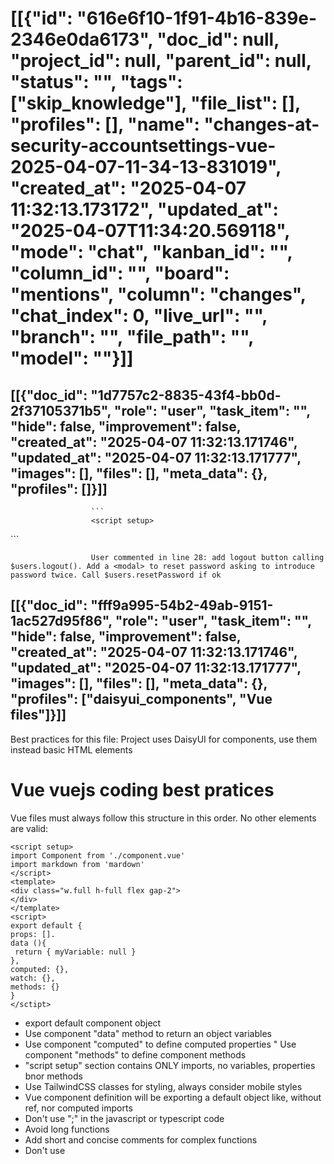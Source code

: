 # [[{"id": "616e6f10-1f91-4b16-839e-2346e0da6173", "doc_id": null, "project_id": null, "parent_id": null, "status": "", "tags": ["skip_knowledge"], "file_list": [], "profiles": [], "name": "changes-at-security-accountsettings-vue-2025-04-07-11-34-13-831019", "created_at": "2025-04-07 11:32:13.173172", "updated_at": "2025-04-07T11:34:20.569118", "mode": "chat", "kanban_id": "", "column_id": "", "board": "mentions", "column": "changes", "chat_index": 0, "live_url": "", "branch": "", "file_path": "", "model": ""}]]
## [[{"doc_id": "1d7757c2-8835-43f4-bb0d-2f37105371b5", "role": "user", "task_item": "", "hide": false, "improvement": false, "created_at": "2025-04-07 11:32:13.171746", "updated_at": "2025-04-07 11:32:13.171777", "images": [], "files": [], "meta_data": {}, "profiles": []}]]

                      ```
                      <script setup>
</script>
<template>
  <div class="flex flex-col items-center p-4 gap-4">
    <div class="avatar">
      <div class="w-24 ring rounded-full">
        <img :src="user.avatar" />
      </div>
    </div>
    <div class="flex flex-col gap-2 w-full">
      <div class="text-3xl flex gap-2 items-center"> 
        {{ user.username }}
        <div class="badge badge-primary">{{ user.role }}</div>
      </div>
      <div class="text-xs">{{ user.token }}</div>
      <div class="form-control">
        <span class="font-semibold">Avatar</span>
        <input type="text" v-model="user.avatar" class="input input-bordered w-full" placeholder="Enter avatar URL" />
      </div>
      
      <div class="form-control">
        <span class="font-semibold">Email</span>
        <input type="email" v-model="user.email" class="input input-bordered w-full" placeholder="Enter your email" />
      </div>
      
      <div class="flex justify-between items-center">
        <button type="reset" class="btn btn-outline">Reset Password</button>
        <button type="submit" class="btn btn-primary">Update</button>
        @codx-ok, please-wait...: add logout button calling $users.logout(). Add a <modal> to reset password asking to introduce password twice. Call $users.resetPassword if ok
      </div>
    </div>
  </div>
</template>
<script>
export default {
  computed: {
    user() {
      return this.$user
    }
  }
};
</script>
                      ```
                      
                      User commented in line 28: add logout button calling $users.logout(). Add a <modal> to reset password asking to introduce password twice. Call $users.resetPassword if ok
                      
## [[{"doc_id": "fff9a995-54b2-49ab-9151-1ac527d95f86", "role": "user", "task_item": "", "hide": false, "improvement": false, "created_at": "2025-04-07 11:32:13.171746", "updated_at": "2025-04-07 11:32:13.171777", "images": [], "files": [], "meta_data": {}, "profiles": ["daisyui_components", "Vue files"]}]]
Best practices for this file:
                  Project uses DaisyUI for components, use them instead basic HTML elements
# Vue vuejs coding best pratices
Vue files must always follow this structure in this order.
No other elements are valid:
```example vue file
<script setup>
import Component from './component.vue'
import markdown from 'mardown'
</script>
<template>
<div class="w.full h-full flex gap-2">
</div>
</template>
<script>
export default {
props: [].
data (){
 return { myVariable: null }
},
computed: {},
watch: {},
methods: {}
}
</sctipt>
```
* export default component object
* Use component "data" method to return an object variables
* Use component "computed" to define computed properties
" Use component "methods" to define component methods 
* "script setup" section contains ONLY imports, no variables, properties bnor methods
* Use TailwindCSS classes for styling, always consider mobile styles
* Vue component definition will be exporting a default object like, without ref, nor computed imports
* Don't use ";" in the javascript or typescript code
* Avoid long functions
* Add short and concise comments for complex functions
* Don't use <style> elements, use TailWindCSS classes
                  
## [[{"doc_id": "cd027212-db0b-405b-8fd2-b2404f9a5d38", "role": "user", "task_item": "", "hide": false, "improvement": false, "created_at": "2025-04-07 11:32:13.171746", "updated_at": "2025-04-07 11:32:13.171777", "images": [], "files": [], "meta_data": {}, "profiles": []}]]

              Rewrite full file content replacing codx instructions with the minimum changes as possible.
              Return only the file content without any further decoration or comments.
              Do not surround response with '```' marks, just content:
              <script setup>
</script>
<template>
  <div class="flex flex-col items-center p-4 gap-4">
    <div class="avatar">
      <div class="w-24 ring rounded-full">
        <img :src="user.avatar" />
      </div>
    </div>
    <div class="flex flex-col gap-2 w-full">
      <div class="text-3xl flex gap-2 items-center"> 
        {{ user.username }}
        <div class="badge badge-primary">{{ user.role }}</div>
      </div>
      <div class="text-xs">{{ user.token }}</div>
      <div class="form-control">
        <span class="font-semibold">Avatar</span>
        <input type="text" v-model="user.avatar" class="input input-bordered w-full" placeholder="Enter avatar URL" />
      </div>
      
      <div class="form-control">
        <span class="font-semibold">Email</span>
        <input type="email" v-model="user.email" class="input input-bordered w-full" placeholder="Enter your email" />
      </div>
      
      <div class="flex justify-between items-center">
        <button type="reset" class="btn btn-outline">Reset Password</button>
        <button type="submit" class="btn btn-primary">Update</button>
        @codx-ok, please-wait...: add logout button calling $users.logout(). Add a <modal> to reset password asking to introduce password twice. Call $users.resetPassword if ok
      </div>
    </div>
  </div>
</template>
<script>
export default {
  computed: {
    user() {
      return this.$user
    }
  }
};
</script>
              
## [[{"doc_id": "5d29a765-7e7a-4bac-847d-ff0b2440e22f", "role": "assistant", "task_item": "", "hide": false, "improvement": false, "created_at": "2025-04-07 11:32:13.171746", "updated_at": "2025-04-07 11:32:13.171777", "images": [], "files": [], "meta_data": {"time_taken": 6.737622261047363, "first_chunk_time_taken": 2.941709280014038, "model": "gpt-4o"}, "profiles": []}]]
<script setup>
</script>
<template>
  <div class="flex flex-col items-center p-4 gap-4">
    <div class="avatar">
      <div class="w-24 ring rounded-full">
        <img :src="user.avatar" />
      </div>
    </div>
    <div class="flex flex-col gap-2 w-full">
      <div class="text-3xl flex gap-2 items-center"> 
        {{ user.username }}
        <div class="badge badge-primary">{{ user.role }}</div>
      </div>
      <div class="text-xs">{{ user.token }}</div>
      <div class="form-control">
        <span class="font-semibold">Avatar</span>
        <input type="text" v-model="user.avatar" class="input input-bordered w-full" placeholder="Enter avatar URL" />
      </div>
      
      <div class="form-control">
        <span class="font-semibold">Email</span>
        <input type="email" v-model="user.email" class="input input-bordered w-full" placeholder="Enter your email" />
      </div>
      
      <div class="flex justify-between items-center">
        <button type="button" class="btn btn-outline" @click="showResetPasswordModal = true">Reset Password</button>
        <button type="submit" class="btn btn-primary">Update</button>
        <button type="button" class="btn btn-secondary" @click="$users.logout()">Logout</button>
        <modal v-if="showResetPasswordModal" @close="showResetPasswordModal = false">
          <template #header>Reset Password</template>
          <template #body>
            <div class="form-control">
              <span class="font-semibold">New Password</span>
              <input type="password" v-model="newPassword" class="input input-bordered w-full" placeholder="Enter new password" />
            </div>
            <div class="form-control mt-2">
              <span class="font-semibold">Confirm Password</span>
              <input type="password" v-model="confirmPassword" class="input input-bordered w-full" placeholder="Confirm new password" />
            </div>
          </template>
          <template #footer>
            <button type="button" class="btn btn-primary" @click="resetPassword">Confirm</button>
          </template>
        </modal>
      </div>
    </div>
  </div>
</template>
<script>
export default {
  data() {
    return { 
      showResetPasswordModal: false,
      newPassword: '',
      confirmPassword: ''
    }
  },
  computed: {
    user() {
      return this.$user
    }
  },
  methods: {
    resetPassword() {
      if (this.newPassword === this.confirmPassword) {
        this.$users.resetPassword(this.newPassword)
        this.showResetPasswordModal = false
      } else {
        alert('Passwords do not match')
      }
    }
  }
}
</script>